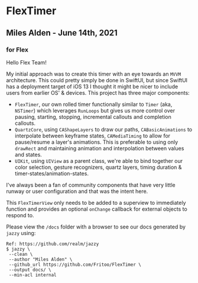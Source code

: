 # FlexTimer
## Miles Alden - June 14th, 2021 
### for Flex

Hello Flex Team!

My initial approach was to create this timer with an eye towards an `MVVM` architecture. This could pretty simply be done in SwiftUI, but since SwiftUI has a deployment target of iOS 13 I thought it might be nicer to include users
from earlier OS' & devices. This project has three major components:

- `FlexTimer`, our own rolled timer functionally similar to `Timer` (aka, `NSTimer`) which leverages `RunLoops` but gives us more control over pausing, starting, stopping, incremental callouts and completion callouts.
- `QuartzCore`, using `CAShapeLayers` to draw our paths, `CABasicAnimations` to interpolate between keyframe states, `CAMediaTiming` to allow for pause/resume a layer's animations. This is preferable to using only `drawRect` and maintaining animation and interpolation between values and states.
- `UIKit`, using `UIView` as a parent class, we're able to bind together our color selection, gesture recognizers, quartz layers, timing duration & timer-states/animation-states.

I've always been a fan of community components that have very little runway or user configuration and that was the intent here. 

This `FlexTimerView` only needs to be added to a superview to immediately function and provides an optional `onChange` callback for external objects to respond to.

Please view the `/docs` folder with a browser to see our docs generated by `jazzy` using:
```
Ref: https://github.com/realm/jazzy
$ jazzy \
 --clean \
 --author "Miles Alden" \
 --github_url https://github.com/Fritoo/FlexTimer \
 --output docs/ \
 --min-acl internal

```

